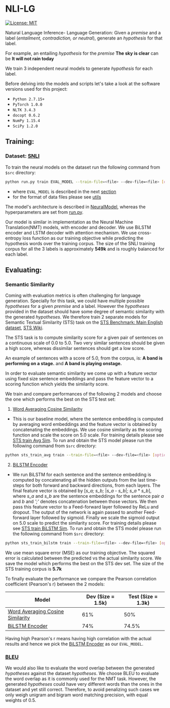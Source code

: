 # NLI-LG

[![License: MIT](https://img.shields.io/badge/License-MIT-yellow.svg)](https://github.com/abhishek9594/nli/blob/master/LICENSE)

Natural Language Inference- Language Generation: Given a *premise* and a label (*entailment, contradiction, or neutral*), generate an *hypothesis* for that label.

For example, an entailing *hypothesis* for the *premise* **The sky is clear**  can be  **It will not rain today**

We train 3 independent neural models to generate *hypothesis* for each label.

Before delving into the models and scripts let's take a look at the software versions used for this project:

- `Python 2.7.15+`
- `PyTorch 1.0.0`
- `NLTK 3.4.3`
- `docopt 0.6.2`
- `NumPy 1.15.4`
- `SciPy 1.2.0`

## Training:

### Dataset: [SNLI](refs/snli.bib)

To train the neural models on the dataset run the following command from `$src` directory:

```bash
python run.py train EVAL_MODEL --train-file=<file> --dev-file=<file> [options]
```

- where `EVAL_MODEL` is described in the next [section](#evaluating)
- for the format of data files please see [utils](src/utils.py)

The model's architecture is described in [NeuralModel](src/neural_model.py), whereas the hyperparameters are set from [run.py](src/run.py).

Our model is similar in implementation as the Neural Machine Translation(NMT) models, with encoder and decoder.  We use BiLSTM encoder and LSTM decoder with attention mechanism.  We use cross-entropy loss function as our training objective while predicting the hypothesis words over the training corpus.  The size of the SNLI training corpus for all the 3 labels is approximately **549k** and is roughly balanced for each label.

## Evaluating:

### Semantic Similarity

Coming with evaluation metrics is often challenging for language generation.  Specially for this task, we could have multiple possible *hypotheses* for a given *premise* and a label.  However the *hypotheses* provided in the dataset should have some degree of semantic similarity with the generated *hypotheses*.  We therefore train 2 separate models for Semantic Textual Similarity (STS) task on the [STS Benchmark: Main English dataset](refs/sts.bib), [STS Wiki](http://ixa2.si.ehu.eus/stswiki).

The STS task is to compute similarity score for a given pair of sentences on a continuous scale of 0.0 to 5.0.  Two very similar sentences should be given a high score, whereas dissimilar sentences should get a low score.

An example of sentences with a score of 5.0, from the corpus, is: **A band is performing on a stage.**  and **A band is playing onstage.**

In order to evaluate semantic similarity we come up with a feature vector using fixed size sentence embeddings and pass the feature vector to a scoring function which yields the similarity score.

We train and compare performances of the following 2 models and choose the one which performs the best on the STS test set:

1. [Word Averaging Cosine Similarity](src/sts_avg.py)
  - This is our baseline model, where the sentence embedding is computed by averaging word embeddings and the feature vector is obtained by concatenating the embeddings.  We use cosine similarity as the scoring function and scale the score on 5.0 scale.
  For training details please see [STS train Avg Sim](src/sts_train_avg.py).
  To run and obtain the STS model please run the following command from `$src` directory: 
  ```bash
  python sts_train_avg train --train-file=<file> --dev-file=<file> [options]
  ```
 2. [BiLSTM Encoder](src/sts_bilstm.py)
  - We run BiLSTM for each sentence and the sentence embedding is computed by concatenating all the hidden outputs from the   last time-steps for both forward and backward directions, from each layers.  The final feature vector is obtained by \[*s_a; s_b;* \|*s_a* \- *s_b*\|; *s_a* \* *s_b*\], where *s_a* and *s_b* are the sentence embeddings for the sentence pair *a* and *b* and *';'* denotes concatenation between those vectors.  We then pass this feature vector to a Feed-forward layer followed by ReLu and dropout.  The output of the network is again passed to another Feed-forward layer followed by sigmoid.  Finally we scale the sigmoid output on 5.0 scale to predict the similarity score.
  For training details please see [STS train BiLSTM Sim](src/sts_train_bilstm.py).
  To run and obtain the STS model please run the following command from `$src` directory: 
  ```bash
  python sts_train_bilstm train --train-file=<file> --dev-file=<file> [options]
  ```
  
We use mean square error (MSE) as our training objective.  The squared error is calculated between the predicted vs the actual similarity score.  We save the model which performs the best on the STS dev set.  The size of the STS training corpus is **5.7k**

To finally evaluate the performance we compare the Pearson correlation coefficient (Pearson's r) between the 2 models:

| Model | Dev (Size = **1.5k**) | Test (Size = **1.3k**)  |
|-|-|-|
| [Word Averaging Cosine Similarity](src/sts_avg.py) | 61% | 50% |
| [BiLSTM Encoder](src/sts_bilstm.py) | 74% | 74.5% |

Having high Pearson's r means having high correlation with the actual results and hence we pick the [BiLSTM Encoder](src/sts_bilstm.py) as our `EVAL_MODEL`.

### [BLEU](https://www.aclweb.org/anthology/P02-1040)

We would also like to evaluate the word overlap between the generated *hypotheses* against the dataset *hypotheses*.  We choose BLEU to evaluate the word overlap as it is commonly used for the NMT task.  However, the generated *hypotheses* could have very different words than the ones in the dataset and yet still correct.  Therefore, to avoid penalizing such cases we only weigh unigram and bigram word matching precision, with equal weights of 0.5.
